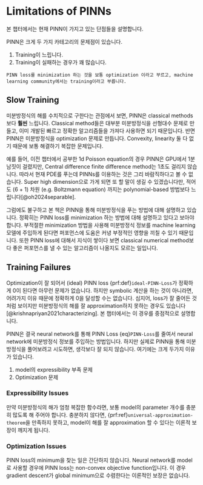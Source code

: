 # Limitations of PINNs
본 챕터에서는 현재 PINN이 가지고 있는 단점들을 설명합니다.

PINN은 크게 두 가지 카테고리의 문제점이 있습니다.
1. Training이 느립니다.
2. Training이 실패하는 경우가 꽤 많습니다.

```{prf:remark}
PINN loss를 minimization 하는 것을 보통 optimization 이라고 부르고, machine learning community에서는 training이라고 부릅니다.
```


## Slow Training
미분방정식의 해를 수치적으로 구한다는 관점에서 보면, PINN은 classical methods보다 **훨씬** 느립니다.
Classical method들은 대부분 미분방정식을 선형대수 문제로 만들고,
이미 개발된 빠르고 정확한 알고리즘들을 가져다 사용하면 되기 때문입니다.
반면 PINN은 미분방정식을 optimization 문제로 만듭니다.
Convexity, linearity 둘 다 없기 때문에 보통 해결하기 복잡한 문제입니다.

예를 들어, 이전 챕터에서 공부한 1d Poisson equation의 경우
PINN은 GPU에서 1분 남짓이 걸렸지만,
Central difference finite difference method는 1초도 걸리지 않습니다.
따라서 현재 PDE를 푸는데 PINNs를 이용하는 것은 그리 바람직하다고 볼 수 없습니다.
Super high dimension으로 가게 되면 또 할 말이 생길 수 있겠습니다만,
적어도 (6 + 1) 차원 (e.g. Boltzmann equation) 까지는 polynomial-based 방법보다 느립니다[@oh2024separable].

그럼에도 불구하고 본 책은 PINN을 통해 미분방정식을 푸는 방법에 대해 설명하고 있습니다.
정확히는 PINN loss를 minimization 하는 방법에 대해 설명하고 있다고 보아야 합니다.
부적절한 minimization 방법을 사용해 미분방정식 정보를 machine learning 모델에 주입하게 된다면
퍼포먼스에 도움은 커녕 부정적인 영향을 끼칠 수 있기 때문입니다.
또한 PINN loss에 대해서 지식이 쌓이다 보면 classical numerical method보다 좋은 퍼포먼스를 낼 수 있는 알고리즘이 나올지도 모르는 일입니다.


## Training Failures
Optimization이 잘 되어서 (ideal) PINN loss {prf:def}`ideal-PINN-Loss`가 정확하게 $0$이 된다면 아무런 문제가 없습니다.
하지만 symbolic 계산을 하는 것이 아니라면, 어려가지 이유 때문에 정확하게 $0$을 달성할 수는 없습니다.
심지어, loss가 잘 줄어든 것 처럼 보이지만 미분방정식의 해를 잘 approximation하지 못하는 경우도 있습니다[@krishnapriyan2021characterizing].
본 챕터에서는 이 경우를 중점적으로 설명합니다.

PINN은 결국 neural network를 통해 PINN Loss {eq}`PINN-Loss`를 줄여서 neural network에 미분방정식 정보를 주입하는 방법입니다.
하지만 실제로 PINN을 통해 미분방정식을 풀어보려고 시도하면, 생각보다 잘 되지 않습니다.
여기에는 크게 두가지 이유가 있습니다.
1. model의 expressibility 부족 문제
2. Optimization 문제


### Expressibility Issues
만약 미분방정식의 해가 엄청 복잡한 함수라면, 보통 model의 parameter 개수를 충분히 많도록 해 주어야 합니다.
충분하지 않다면, {prf:ref}`universal-approximation-theorem`을 만족하지 못하고, model이 해를 잘 approximation 할 수 있다는 이론적 보장이 깨지게 됩니다.


### Optimization Issues
PINN loss의 minimum을 찾는 일은 간단하지 않습니다.
Neural network를 model로 사용할 경우에 PINN loss는 non-convex objective function입니다.
이 경우 gradient descent가 global minimum으로 수렴한다는 이론적인 보장은 없습니다.